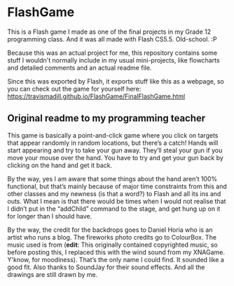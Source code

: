 # FlashGame

This is a Flash game I made as one of the final projects in my Grade 12 programming class. And it was all made with Flash CS5.5. Old-school. :P

Because this was an actual project for me, this repository contains some stuff I wouldn't normally include in my usual mini-projects, like flowcharts and detailed comments and an actual readme file.

Since this was exported by Flash, it exports stuff like this as a webpage, so you can check out the game for yourself here: https://travismadill.github.io/FlashGame/FinalFlashGame.html

## Original readme to my programming teacher
This game is basically a point-and-click game where you click on targets that
appear randomly in random locations, but there’s a catch! Hands will start
appearing and try to take your gun away. They’ll steal your gun if you move your
mouse over the hand. You have to try and get your gun back by clicking on the
hand and get it back.

By the way, yes I am aware that some things about the hand aren’t 100%
functional, but that’s mainly because of major time constraints from this and other
classes and my newness (is that a word?) to Flash and all its ins and outs. What I
mean is that there would be times when I would not realise that I didn’t put in the
“addChild” command to the stage, and get hung up on it for longer than I should
have.

By the way, the credit for the backdrops goes to Daniel Horia who is an artist who
runs a blog. The fireworks photo credits go to ColourBox. The music used is from
(**edit**: This originally contained copyrighted music, so before posting this, I replaced
this with the wind sound from my XNAGame. Y'know, for moodiness). That’s the only
name I could find. It sounded like a good fit. Also thanks to SoundJay for their
sound effects. And all the drawings are still drawn by me.
